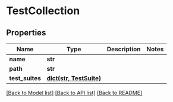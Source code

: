 # TestCollection

## Properties
Name | Type | Description | Notes
------------ | ------------- | ------------- | -------------
**name** | **str** |  | 
**path** | **str** |  | 
**test_suites** | [**dict(str, TestSuite)**](TestSuite.md) |  | 

[[Back to Model list]](../README.md#documentation-for-models) [[Back to API list]](../README.md#documentation-for-api-endpoints) [[Back to README]](../README.md)


